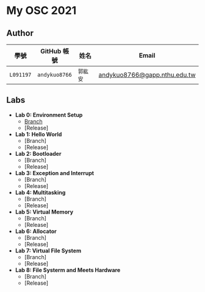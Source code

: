 # My OSC 2021

## Author

| 學號 | GitHub 帳號 | 姓名 | Email |
| --- | ----------- | --- | --- |
|`L091197`| `andykuo8766` | `郭紘安` | andykuo8766@gapp.nthu.edu.tw |

## Labs
* **Lab 0: Environment Setup**
    * [Branch](https://github.com/andykuo8766/osc2021/tree/LAB-01)
    * [Release]
* **Lab 1: Hello World**
    * [Branch]
    * [Release]
* **Lab 2: Bootloader**
    * [Branch]
    * [Release]
* **Lab 3: Exception and Interrupt**
    * [Branch]
    * [Release]
* **Lab 4: Multitasking**
    * [Branch]
    * [Release]
* **Lab 5: Virtual Memory**
    * [Branch]
    * [Release]
* **Lab 6: Allocator**
    * [Branch]
    * [Release]
* **Lab 7: Virtual File System**
    * [Branch]
    * [Release]
* **Lab 8: File Systerm and Meets Hardware**
    * [Branch]
    * [Release]
